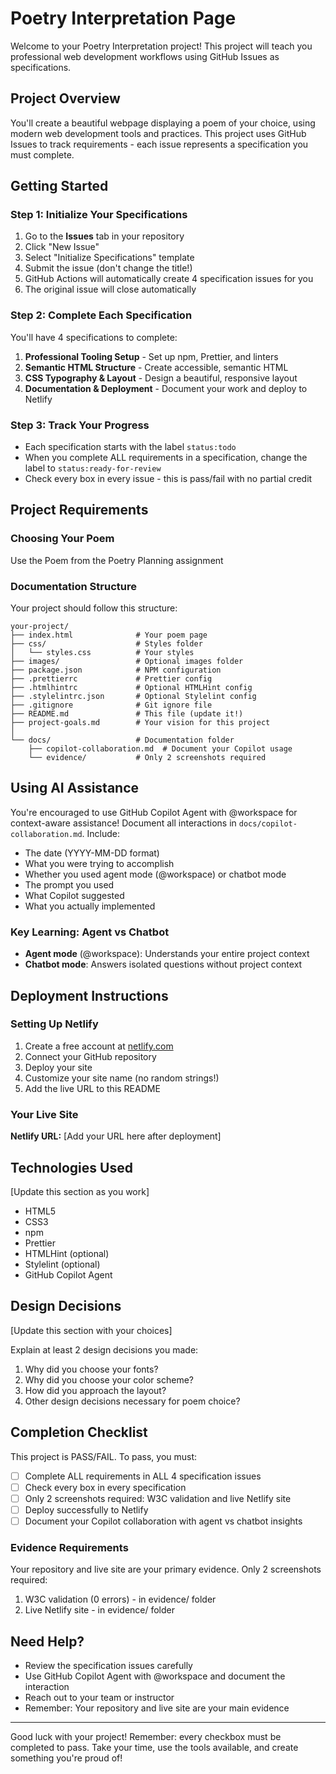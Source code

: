 # Poetry Interpretation Page

Welcome to your Poetry Interpretation project! This project will teach you professional web development workflows using GitHub Issues as specifications.

## Project Overview

You'll create a beautiful webpage displaying a poem of your choice, using modern web development tools and practices. This project uses GitHub Issues to track requirements - each issue represents a specification you must complete.

## Getting Started

### Step 1: Initialize Your Specifications

1. Go to the **Issues** tab in your repository
2. Click "New Issue"
3. Select "Initialize Specifications" template
4. Submit the issue (don't change the title!)
5. GitHub Actions will automatically create 4 specification issues for you
6. The original issue will close automatically

### Step 2: Complete Each Specification

You'll have 4 specifications to complete:

1. **Professional Tooling Setup** - Set up npm, Prettier, and linters
2. **Semantic HTML Structure** - Create accessible, semantic HTML
3. **CSS Typography & Layout** - Design a beautiful, responsive layout
4. **Documentation & Deployment** - Document your work and deploy to Netlify

### Step 3: Track Your Progress

- Each specification starts with the label `status:todo`
- When you complete ALL requirements in a specification, change the label to `status:ready-for-review`
- Check every box in every issue - this is pass/fail with no partial credit

## Project Requirements

### Choosing Your Poem

Use the Poem from the Poetry Planning assignment

### Documentation Structure

Your project should follow this structure:

```
your-project/
├── index.html              # Your poem page
├── css/                    # Styles folder
│   └── styles.css          # Your styles
├── images/                 # Optional images folder
├── package.json            # NPM configuration
├── .prettierrc             # Prettier config
├── .htmlhintrc             # Optional HTMLHint config
├── .stylelintrc.json       # Optional Stylelint config
├── .gitignore              # Git ignore file
├── README.md               # This file (update it!)
├── project-goals.md        # Your vision for this project
│
└── docs/                   # Documentation folder
    ├── copilot-collaboration.md  # Document your Copilot usage
    └── evidence/           # Only 2 screenshots required
```

## Using AI Assistance

You're encouraged to use GitHub Copilot Agent with @workspace for context-aware assistance! Document all interactions in `docs/copilot-collaboration.md`. Include:

- The date (YYYY-MM-DD format)
- What you were trying to accomplish
- Whether you used agent mode (@workspace) or chatbot mode
- The prompt you used
- What Copilot suggested
- What you actually implemented

### Key Learning: Agent vs Chatbot
- **Agent mode** (@workspace): Understands your entire project context
- **Chatbot mode**: Answers isolated questions without project context

## Deployment Instructions

### Setting Up Netlify

1. Create a free account at [netlify.com](https://www.netlify.com)
2. Connect your GitHub repository
3. Deploy your site
4. Customize your site name (no random strings!)
5. Add the live URL to this README

### Your Live Site

**Netlify URL:** [Add your URL here after deployment]

## Technologies Used

[Update this section as you work]

- HTML5
- CSS3
- npm
- Prettier
- HTMLHint (optional)
- Stylelint (optional)
- GitHub Copilot Agent

## Design Decisions

[Update this section with your choices]

Explain at least 2 design decisions you made:

1. Why did you choose your fonts?
2. Why did you choose your color scheme?
3. How did you approach the layout?
4. Other design decisions necessary for poem choice?

## Completion Checklist

This project is PASS/FAIL. To pass, you must:

- [ ] Complete ALL requirements in ALL 4 specification issues
- [ ] Check every box in every specification
- [ ] Only 2 screenshots required: W3C validation and live Netlify site
- [ ] Deploy successfully to Netlify
- [ ] Document your Copilot collaboration with agent vs chatbot insights

### Evidence Requirements
Your repository and live site are your primary evidence. Only 2 screenshots required:
1. W3C validation (0 errors) - in evidence/ folder
2. Live Netlify site - in evidence/ folder

## Need Help?

- Review the specification issues carefully
- Use GitHub Copilot Agent with @workspace and document the interaction
- Reach out to your team or instructor
- Remember: Your repository and live site are your main evidence

---

Good luck with your project! Remember: every checkbox must be completed to pass. Take your time, use the tools available, and create something you're proud of!
